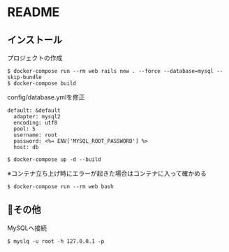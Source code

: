 # README

## インストール
プロジェクトの作成
```
$ docker-compose run --rm web rails new . --force --database=mysql --skip-bundle
$ docker-compose build
```

config/database.ymlを修正
```
default: &default
  adapter: mysql2
  encoding: utf8
  pool: 5
  username: root
  password: <%= ENV['MYSQL_ROOT_PASSWORD'] %>
  host: db
```

```
$ docker-compose up -d --build
```
※コンテナ立ち上げ時にエラーが起きた場合はコンテナに入って確かめる
```
$ docker-compose run --rm web bash
```

## その他
MySQLへ接続
```
$ myslq -u root -h 127.0.0.1 -p
```
